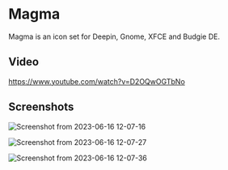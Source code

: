 # Magma
Magma is an icon set for Deepin, Gnome, XFCE and Budgie DE.

Video
--
https://www.youtube.com/watch?v=D2OQwOGTbNo

Screenshots
--

![Screenshot from 2023-06-16 12-07-16](https://github.com/SethStormR/Magma/assets/60283532/2cb01e96-e98d-47fb-a87f-24980b3a9a95)


![Screenshot from 2023-06-16 12-07-27](https://github.com/SethStormR/Magma/assets/60283532/2965012f-522a-4634-8bca-31f1922f2706)

![Screenshot from 2023-06-16 12-07-36](https://github.com/SethStormR/Magma/assets/60283532/81c455f0-156d-41c3-9ff7-eee22935c89b)
